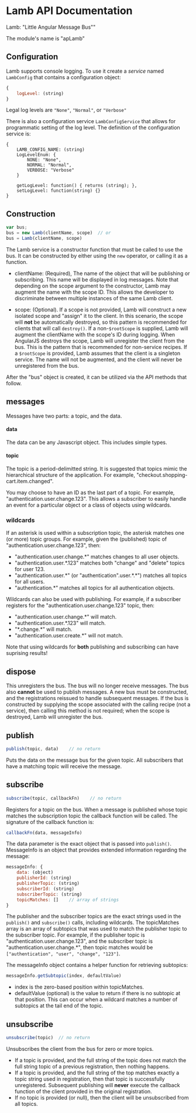 # Lamb API Documentation
Lamb: "Little Angular Message Bus""

The module's name is "apLamb"

## Configuration

Lamb supports console logging.  To use it create a *service* named ```LambConfig``` that contains a configuration object:

```javascript
{
    logLevel: (string)
}
```

Legal log levels are ```"None"```, ```"Normal"```, or ```"Verbose"```

There is also a configuration service ```LambConfigService``` that allows for programmatic setting of the log level.  The definition of the configuration service is:

```javacript
{
    LAMB_CONFIG_NAME: (string)
    LogLevelEnum: {
        NONE: "None",
        NORMAL: "Normal",
        VERBOSE: "Verbose"
    }

    getLogLevel: function() { returns (string); },
    setLogLevel: function(string) {}
}
```


## Construction

```javascript
var bus;
bus = new Lamb(clientName, scope)  // or
bus = Lamb(clientName, scope)
```

The Lamb service is a constructor function that must be called to use the bus.  It can be constructed by either using the ```new``` operator, or calling it as a function.

* clientName:   (Required), The name of the object that will be publishing or subscribing.  This name will be displayed in log messages.  Note that depending on the scope argument to the constructor, Lamb may augment the name with the scope ID.  This allows the developer to discriminate between multiple instances of the same Lamb client.

* scope:        (Optional). If a scope is not provided, Lamb will construct a new isolated scope and "assign" it to the client.  In this scenario, the scope will **not** be automatically destroyed, so this pattern is recommended for clients that will call ```destroy()```.  If a non-```$rootScope``` is supplied, Lamb will augment the clientName with the scope's ID during logging.  When AngularJS destroys the scope, Lamb will unregister the client from the bus.  This is the pattern that is recommended for non-service recipes.  If a ```$rootScope``` is provided, Lamb assumes that the client is a singleton service.  The name will not be augmented, and the client will never be unregistered from the bus.

After the "bus" object is created, it can be utilized via the API methods that follow.

## messages
Messages have two parts: a topic, and the data.

#### data
The data can be any Javascript object.  This includes simple types.

#### topic
The topic is a period-delimitted string.  It is suggested that topics mimic the hierarchical structure of the application.  For example, "checkout.shopping-cart.item.changed".

You may choose to have an ID as the last part of a topic.  For example, "authentication.user.change.123".  This allows a subscriber to easily handle an event for a particular object or a class of objects using wildcards.

### wildcards
If an asterisk is used within a subscription topic, the asterisk matches one (or more) topic groups.  For example, given the (published) topic of "authentication.user.change.123", then:

* "authentication.user.change.*" matches changes to all user objects.
* "authentication.user.*.123" matches both "change" and "delete" topics for user 123.
* "authentication.user.\*" (or "authentication".user.\*.*") matches all topics for all users.
* "authentication.*" matches all topics for all authentication objects.

Wildcards can also be used with publishing.  For example, if a subscriber registers for the "authentication.user.change.123" topic, then:

* "authentication.user.change.*" will match.
* "authentication.user.*.123" will match.
* "\*.change.*" will match.
* "authentication.user.create.*" will not match.

Note that using wildcards for **both** publishing and subscribing can have suprising results!


## dispose
This unregisters the bus.  The bus will no longer receive messages.  The bus also **cannot** be used to publish messages.  A new bus must be constructed, and the registrations reissued to handle subsequent messages.  If the bus is constructed by supplying the scope associated with the calling recipe (not a service), then calling this method is not required; when the scope is destroyed, Lamb will unregister the bus.

## publish

```javascript
publish(topic, data)    // no return
```
Puts the data on the message bus for the given topic.  All subscribers that have a matching topic will receive the message.

## subscribe

```javascript
subscribe(topic, callbackFn)    // no return
```
Registers for a topic on the bus.  When a message is published whose topic matches the subscription topic the callback function will be called.  The signature of the callback function is:

```javascript
callbackFn(data, messageInfo)
```
The data parameter is the exact object that is passed into ```publish()```.  MessageInfo is an object that provides extended information regarding the message:

```javascript
messageInfo: {
    data: (object)
    publisherId: (string)
    publisherTopic: (string)
    subscriberId: (string)
    subscriberTopic: (string)
    topicMatches: []    // array of strings
}
```

The publisher and the subscriber topics are the exact strings used in the ```publish()``` and ```subscribe()``` calls, including wildcards.
The topicMatches array is an array of subtopics that was used to match the publisher topic to the subscriber topic.  For example, if the publisher topic is "authentication.user.change.123", and the subscriber topic is "authentication.user.change.*", then topic matches would be ```["authentication", "user", "change", "123"]```.

The messageInfo object contains a helper function for retrieving subtopics:

```javascript
messageInfo.getSubtopic(index, defaultValue)
```

* index is the zero-based position within topicMatches.
* defaultValue (optional) is the value to return if there is no subtopic at that position.  This can occur when a wildcard matches a number of subtopics at the tail end of the topic.

## unsubscribe

```javascript
unsubscribe(topic)  // no return
```

Unsubscribes the client from the bus for zero or more topics.

* If a topic is provided, and the full string of the topic does not match the full string topic of a previous registration, then nothing happens.
* If a topic is provided, and the full string of the top matches exactly a topic string used in registration, then that topic is successfully unregistered.  Subsequent publishing will **never** execute the callback function of the client provided in the original registration.
* If no topic is provided (or null), then the client will be unsubscribed from all topics.